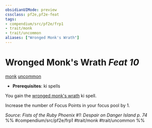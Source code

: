 ```yaml
---
obsidianUIMode: preview
cssclass: pf2e,pf2e-feat
tags:
- compendium/src/pf2e/frp1
- trait/monk
- trait/uncommon
aliases: ["Wronged Monk's Wrath"]
---
```

# Wronged Monk's Wrath  *Feat 10*  
[monk](rules/traits/monk.md "Monk Class Trait")  [uncommon](rules/traits/uncommon.md "Uncommon Rarity Trait")  

- **Prerequisites**: ki spells

You gain the [wronged monk's wrath](compendium/spells/wronged-monks-wrath-frp1.md) ki spell.

Increase the number of Focus Points in your focus pool by 1.

*Source: Fists of the Ruby Phoenix #1: Despair on Danger Island p. 74*  
%% #compendium/src/pf2e/frp1 #trait/monk #trait/uncommon %%